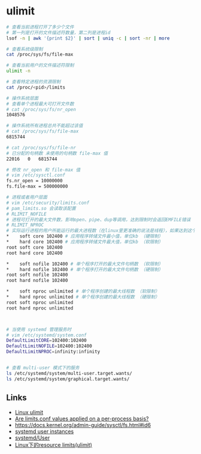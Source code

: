 # ulimit

```sh
# 查看当前进程打开了多少个文件
# 第一列是打开的文件描述符数量，第二列是进程id
lsof -n | awk '{print $2}' | sort | uniq -c | sort -nr | more

# 查看系统级限制
cat /proc/sys/fs/file-max

# 查看当前用户的文件描述符限制
ulimit -n

# 查看特定进程的资源限制
cat /proc/<pid>/limits

# 操作系统层面
# 查看单个进程最大可打开文件数
# cat /proc/sys/fs/nr_open
1048576

# 操作系统所有进程总共不能超过该值
# cat /proc/sys/fs/file-max
6815744

# cat /proc/sys/fs/file-nr
# 已分配的句柄数 未使用的句柄数 file-max 值
22016	0	6815744

# 修改 nr_open 和 file-max 值
# vim /etc/sysctl.conf
fs.nr_open = 10000000
fs.file-max = 500000000

# 进程或者用户层面
# vim /etc/security/limits.conf
# pam_limits.so 会读取该配置
# RLIMIT_NOFILE
# 进程可打开的最大文件数，影响open、pipe、dup等调用，达到限制时会返回EMFILE错误
# RLIMIT_NPROC
# 实际运行进程的用户所能运行的最大进程数（在linux里更准确的说法是线程），如果达到这个限制，fork调用返回EAGAIN
*    soft core 102400 # 应用程序转储文件最小值，单位kb （硬限制）
*    hard core 102400 # 应用程序转储文件最大值，单位kb （软限制）
root soft core 102400
root hard core 102400

*    soft nofile 102400 # 单个程序打开的最大文件句柄数 （软限制）
*    hard nofile 102400 # 单个程序打开的最大文件句柄数 （硬限制）
root soft nofile 102400
root hard nofile 102400

*    soft nproc unlimited # 单个程序创建的最大线程数 （软限制）
*    hard nproc unlimited # 单个程序创建的最大线程数 （硬限制）
root soft nproc unlimited
root hard nproc unlimited



# 当使用 systemd 管理服务时
# vim /etc/systemd/system.conf
DefaultLimitCORE=102400:102400
DefaultLimitNOFILE=102400:102400
DefaultLimitNPROC=infinity:infinity


# 查看 multi-user 模式下的服务
ls /etc/systemd/system/multi-user.target.wants/
ls /etc/systemd/system/graphical.target.wants/
```

## Links

- [Linux ulimit](https://www.zfl9.com/ulimit.html)
- [Are limits.conf values applied on a per-process basis?](https://unix.stackexchange.com/questions/55319/are-limits-conf-values-applied-on-a-per-process-basis)
- https://docs.kernel.org/admin-guide/sysctl/fs.html#id6
- [systemd user instances](https://nick.groenen.me/notes/systemd-user-instances/)
- [systemd/User](https://wiki.archlinux.org/title/Systemd/User)
- [Linux下的resource limits(ulimit)](https://www.ichenfu.com/2019/07/18/linux-rlimits/)
